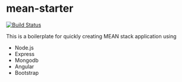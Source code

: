 # mean-starter
[![Build Status](https://travis-ci.org/diokey/mean-starter.svg?branch=master)](https://travis-ci.org/diokey/mean-starter)

This is a boilerplate for quickly creating MEAN stack application using 

* Node.js
* Express
* Mongodb
* Angular
* Bootstrap
